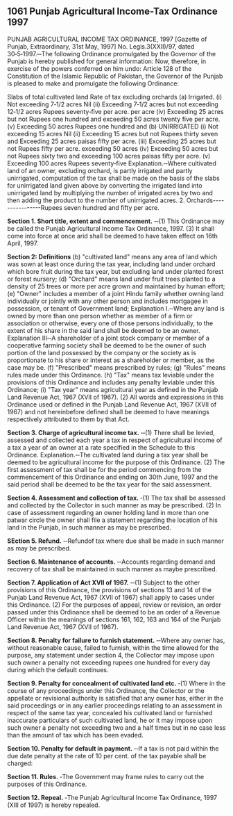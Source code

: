 ## 1061 Punjab Agricultural Income-Tax Ordinance 1997
 
PUNJAB AGRICULTURAL INCOME TAX ORDINANCE, 1997
[Gazette of Punjab, Extraordinary, 31st May, 1997]
No. Legis.3(XXII)/97, dated 30‑5‑1997.‑‑The following Ordinance promulgated by the Governor of the Punjab is hereby published for general information:
Now, therefore, in exercise of the powers conferred on him undo: Article 128 of the Constitution of the Islamic Republic of Pakistan, the Governor of the Punjab is pleased to make and promulgate the following Ordinance:


Slabs of total cultivated land Rate of tax
excluding orchards
(a) Irrigated.
(i) Not exceeding 7‑1/2 acres Nil
(ii) Exceeding 7‑1/2 acres but not
exceeding 12‑1/2 acres Rupees seventy‑five per
acre.
per acre
(iv) Exceeding 25 acres but not Rupees one hundred and
exceeding 50 acres twenty five per acre.
(v) Exceeding 50 acres Rupees one hundred and
(b) UNIRRIGATED
(i) Not exceeding 15 acres Nil
(ii) Exceeding 15 acres but not Rupees thirty seven and
Exceeding 25 acres paisas fifty per acre.
(iii) Exceeding 25 acres but not Rupees fifty per acre.
exceeding 50 acres
(iv) Exceeding 50 acres but not Rupees sixty two and
exceeding 100 acres paisas fifty per acre.
(v) Exceeding 100 acres Rupees seventy‑five
Explanation.‑‑Where cultivated land of an owner, excluding orchard, is partly irrigated and partly unirrigated, computation of the tax shall be made on the basis of the slabs for unirrigated land given above by converting the irrigated land into unirrigated land by multiplying the number of irrigated acres by two and then adding the product to the number of unirrigated acres. 2. Orchards----------------Rupees seven hundred and fifty per acre.

 

**Section 1. Short title, extent and commencement.**
‑‑(1) This Ordinance may be called the Punjab Agricultural Income Tax Ordinance, 1997.
   (3) It shall come into force at once arid shall be deemed to have taken effect on 16th April, 1997.

 
**Section 2: Definitions**
(b) "cultivated land" means any area of land which was sown at least once during the tax year, including land under orchard which bore fruit during the tax year, but excluding land under planted forest or forest nursery;
(d) "Orchard" means land under fruit trees planted to a density of 25 trees or more per acre grown and maintained by human effort;
(e) "Owner" includes a member of a joint Hindu family whether owning land individually or jointly with any other person and includes mortgagee in possession, or tenant of Government land;
Explanation I.‑‑Where any land is owned by more than one person whether as member of a firm or association or otherwise, every one of those persons individually, to the extent of his share in the said land shall be deemed to be an owner.
Explanation III‑‑A shareholder of a joint stock company or member of a cooperative farming society shall be deemed to be the owner of such portion of the land possessed by the company or the society as is proportionate to his share or interest as a shareholder or member, as the case may be.
(f) "Prescribed" means prescribed by rules;
(g) "Rules" means rules made under this Ordinance.
(h) "Tax" means tax leviable under the provisions of this Ordinance and includes any penalty leviable under this Ordinance;
(i) "Tax year" means agricultural year as defined in the Punjab Land Revenue Act, 1967 (XVII of 1967).
(2) All words and expressions in this Ordinance used or defined in the Punjab Land Revenue Act, 1967 (XVII of 1967) and not hereinbefore defined shall be deemed to have meanings respectively attributed to them by that Act.

 

**Section 3. Charge of agricultural income tax.**
‑‑(1) There shall be levied, assessed and collected each year a tax in respect of agricultural income of a tax a year of an owner at a rate specified in the Schedule to this Ordinance.
   Explanation.‑‑The cultivated land during a tax year shall be deemed to be agricultural income for the purpose of this Ordinance.
   (2) The first assessment of tax shall be for the period commencing from the commencement of this Ordinance and ending on 30th June, 1997 and the said period shall be deemed to be the tax year for the said assessment.

 

**Section 4. Assessment and collection of tax.**
‑(1) The tax shall be assessed and collected by the Collector in such manner as may be prescribed.
   (2) In case of assessment regarding an owner holding land in more than one patwar circle the owner shall file a statement regarding the location of his land in the Punjab, in such manner as may be prescribed.

 
**SEction 5. Refund.**
‑‑Refundof tax where due shall be made in such manner as may be prescribed.
 

**Section 6. Maintenance of accounts.**
‑‑Accounts regarding demand and recovery of tax shall be maintained in such manner as maybe prescribed.

 

**Section 7. Application of Act XVII of 1967.**
‑‑(1) Subject to the other provisions of this Ordinance, the provisions of sections 13 and 14 of the Punjab Land Revenue Act, 1967 (XVII of 1967) shall apply to cases under this Ordinance.
   (2) For the purposes of appeal, review or revision, an order passed under this Ordinance shall be deemed to be an order of a Revenue Officer within the meanings of sections 161, 162, 163 and 164 of the Punjab Land Revenue Act, 1967 (XVII of 1967).

 

**Section 8. Penalty for failure to furnish statement.**
‑‑Where any owner has, without reasonable cause, failed to furnish, within the time allowed for the purpose, any statement under section 4, the Collector may impose upon such owner a penalty not exceeding rupees one hundred for every day during which the default continues.

 

**Section 9. Penalty for concealment of cultivated land etc.**
 ‑(1) Where in the course of any proceedings under this Ordinance, the Collector or the appellate or revisional authority is satisfied that any owner has, either in the said proceedings or in any earlier proceedings relating to an assessment in respect of the same tax year, concealed his cultivated land or furnished inaccurate particulars of such cultivated land, he or it may impose upon such owner a penalty not exceeding two and a half times but in no case less than the amount of tax which has been evaded.

 

**Section 10. Penalty for default in payment.**
‑‑If a tax is not paid within the due date penalty at the rate of 10 per cent. of the tax payable shall be charged:

 

**Section 11. Rules.**
‑The Government may frame rules to carry out the purposes of this Ordinance.

 

**Section 12. Repeal.**
‑The Punjab Agricultural Income Tax Ordinance, 1997 (XIII of 1997) is hereby repealed.


